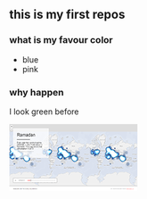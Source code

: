 ## this is my first repos

### what is my favour color
- blue
- pink

### why happen
I look green before

![My photo](https://github.com/qianshangchen/11/blob/master/thumbnail.png)
